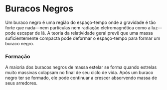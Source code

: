 # Buracos Negros

Um buraco negro é uma região do espaço-tempo onde a gravidade é tão forte que nada—nem partículas nem radiação eletromagnética como a luz—pode escapar de lá. A teoria da relatividade geral prevê que uma massa suficientemente compacta pode deformar o espaço-tempo para formar um buraco negro.

### Formação
A maioria dos buracos negros de massa estelar se forma quando estrelas muito massivas colapsam no final de seu ciclo de vida. Após um buraco negro ter se formado, ele pode continuar a crescer absorvendo massa de seus arredores.